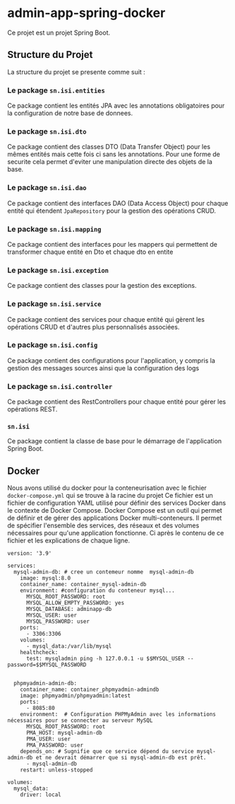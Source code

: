 # admin-app-spring-docker
Ce projet est un projet Spring Boot.

## Structure du Projet

La structure du projet se presente comme suit :

### Le package `sn.isi.entities`

Ce package contient les entités JPA avec les annotations obligatoires pour la configuration de notre base de donnees.

### Le package `sn.isi.dto`

Ce package contient des classes DTO (Data Transfer Object) pour les mêmes entités mais cette fois ci sans les annotations. 
Pour une forme de securite cela permet d'eviter une manipulation directe des objets de la base.

### Le package `sn.isi.dao`

Ce package contient des interfaces DAO (Data Access Object) pour chaque entité qui étendent `JpaRepository` pour la gestion des opérations CRUD.

### Le package `sn.isi.mapping`

Ce package contient des interfaces pour les mappers qui permettent de transformer chaque entité en Dto et chaque dto en entite

### Le package `sn.isi.exception`

Ce package contient des classes pour la gestion des exceptions.

### Le package `sn.isi.service`

Ce package contient des services pour chaque entité qui gèrent les opérations CRUD et d'autres plus personnalisés associées.

### Le package `sn.isi.config`

Ce package contient des configurations pour l'application, y compris la gestion des messages sources ainsi que la configuration des logs

### Le package `sn.isi.controller`

Ce package contient des RestControllers pour chaque entité pour gérer les opérations REST.

### `sn.isi`

Ce package contient la classe de base pour le démarrage de l'application Spring Boot.

## Docker

Nous avons utilisé du docker pour la conteneurisation  avec le fichier `docker-compose.yml` qui se trouve à la racine du projet
Ce fichier est un fichier de configuration YAML utilisé pour définir des services Docker dans le contexte de Docker Compose. Docker Compose est un outil qui permet de définir et de gérer des applications Docker multi-conteneurs. Il permet de spécifier l'ensemble des services, des réseaux et des volumes nécessaires pour qu'une application fonctionne. Ci après le contenu de ce fichier et les explications de chaque ligne.

```
version: '3.9'

services:
  mysql-admin-db: # cree un contemeur nomme  mysql-admin-db
    image: mysql:8.0
    container_name: container_mysql-admin-db
    environment: #configuration du conteneur mysql...
      MYSQL_ROOT_PASSWORD: root
      MYSQL_ALLOW_EMPTY_PASSWORD: yes
      MYSQL_DATABASE: adminapp-db
      MYSQL_USER: user
      MYSQL_PASSWORD: user
    ports:
      - 3306:3306
    volumes:
      - mysql_data:/var/lib/mysql
    healthcheck:
      test: mysqladmin ping -h 127.0.0.1 -u $$MYSQL_USER --password=$$MYSQL_PASSWORD


  phpmyadmin-admin-db:
    container_name: container_phpmyadmin-admindb
    image: phpmyadmin/phpmyadmin:latest
    ports:
      - 8085:80
    environment:  # Configuration PHPMyAdmin avec les informations nécessaires pour se connecter au serveur MySQL
      MYSQL_ROOT_PASSWORD: root
      PMA_HOST: mysql-admin-db
      PMA_USER: user
      PMA_PASSWORD: user
    depends_on: # Sugnifie que ce service dépend du service mysql-admin-db et ne devrait démarrer que si mysql-admin-db est prêt.
      - mysql-admin-db
    restart: unless-stopped

volumes:
  mysql_data:
    driver: local
```
